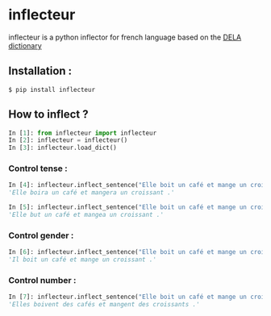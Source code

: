 # inflecteur

inflecteur is a python inflector for french language based on the [DELA dictionary](http://infolingu.univ-mlv.fr)

## Installation :
```console
$ pip install inflecteur
```
## How to inflect ?
```python
In [1]: from inflecteur import inflecteur
In [2]: inflecteur = inflecteur()
In [3]: inflecteur.load_dict()
```
### Control tense :
```python
In [4]: inflecteur.inflect_sentence("Elle boit un café et mange un croissant.", tense='Futur')
'Elle boira un café et mangera un croissant .'

In [5]: inflecteur.inflect_sentence("Elle boit un café et mange un croissant.", tense='Passé simple')
'Elle but un café et mangea un croissant .'
```

### Control gender :
```python
In [6]: inflecteur.inflect_sentence("Elle boit un café et mange un croissant.", gender='m')
'Il boit un café et mange un croissant .'
```

### Control number :
```python
In [7]: inflecteur.inflect_sentence("Elle boit un café et mange un croissant.", number='p')
'Elles boivent des cafés et mangent des croissants .'
```
